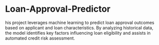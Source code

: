 # Loan-Approval-Predictor
his project leverages machine learning to predict loan approval outcomes based on applicant and loan characteristics. By analyzing historical data, the model identifies key factors influencing loan eligibility and assists in automated credit risk assessment.
